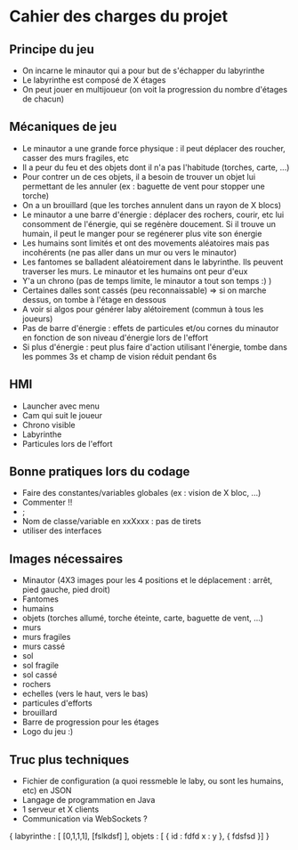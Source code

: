 # Cahier des charges du projet

## Principe du jeu
- On incarne le minautor qui a pour but de s'échapper du labyrinthe
- Le labyrinthe est composé de X étages
- On peut jouer en multijoueur (on voit la progression du nombre d'étages de chacun)

## Mécaniques de jeu
- Le minautor a une grande force physique : il peut déplacer des roucher, casser des murs fragiles, etc
- Il a peur du feu et des objets dont il n'a pas l'habitude (torches, carte, ...)
- Pour contrer un de ces objets, il a besoin de trouver un objet lui permettant de les annuler (ex : baguette de vent pour stopper une torche)
- On a un brouillard (que les torches annulent dans un rayon de X blocs)
- Le minautor a une barre d'énergie : déplacer des rochers, courir, etc lui consomment de l'énergie, qui se regénère doucement. Si il trouve un humain, il peut le manger pour se regénerer plus vite son énergie
- Les humains sont limités et ont des movements aléatoires mais pas incohérents (ne pas aller dans un mur ou vers le minautor)
- Les fantomes se balladent aléatoirement dans le labyrinthe. Ils peuvent traverser les murs. Le minautor et les humains ont peur d'eux
- Y'a un chrono (pas de temps limite, le minautor a tout son temps :) )
- Certaines dalles sont cassés (peu reconnaissable) => si on marche dessus, on tombe à l'étage en dessous
- A voir si algos pour générer laby alétoirement (commun à tous les joueurs)
- Pas de barre d'énergie : effets de particules et/ou cornes du minautor en fonction de son niveau d'énergie lors de l'effort
- Si plus d'énergie : peut plus faire d'action utilisant l'énergie, tombe dans les pommes 3s et champ de vision réduit pendant 6s

## HMI
- Launcher avec menu
- Cam qui suit le joueur
- Chrono visible
- Labyrinthe
- Particules lors de l'effort

## Bonne pratiques lors du codage
- Faire des constantes/variables globales (ex : vision de X bloc, ...)
- Commenter !!
- ;
- Nom de classe/variable en xxXxxx : pas de tirets
- utiliser des interfaces

## Images nécessaires
- Minautor (4X3 images pour les 4 positions et le déplacement : arrêt, pied gauche, pied droit)
- Fantomes
- humains
- objets (torches allumé, torche éteinte, carte, baguette de vent, ...)
- murs
- murs fragiles
- murs cassé
- sol
- sol fragile
- sol cassé
- rochers
- echelles (vers le haut, vers le bas)
- particules d'efforts
- brouillard
- Barre de progression pour les étages
- Logo du jeu :)

## Truc plus techniques
- Fichier de configuration (a quoi ressmeble le laby, ou sont les humains, etc) en JSON
- Langage de programmation en Java
- 1 serveur et X clients
- Communication via WebSockets ?

{
    labyrinthe : [
        [0,1,1,1],
        [fslkdsf]
    ],
    objets : [
        { id : fdfd
            x : 
            y },
            {
                fdsfsd
            }]
}
